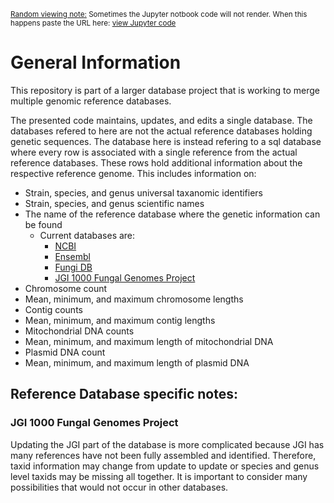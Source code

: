 <sub><u>Random viewing note:</u>
Sometimes the Jupyter notbook code will not render. When this happens paste the URL here:  [view Jupyter code](https://nbviewer.jupyter.org/)</sub>

# General Information

This repository is part of a larger database project that is working to merge multiple genomic reference databases.

The presented code maintains, updates, and edits a single database. The databases refered to here are not the actual reference databases holding genetic sequences. The database here is instead refering to a sql database where every row is associated with a single reference from the actual reference databases. These rows hold additional information about the respective reference genome. This includes information on:
* Strain, species, and genus universal taxanomic identifiers
* Strain, species, and genus scientific names
* The name of the reference database where the genetic information can be found
  * Current databases are:
    * [NCBI](https://www.ncbi.nlm.nih.gov/)
    * [Ensembl](http://fungi.ensembl.org/info/website/ftp/index.html)
    * [Fungi DB](https://fungidb.org/common/downloads/release-41/)
    * [JGI 1000 Fungal Genomes Project](https://genome.jgi.doe.gov/fungi/fungi.info.html)
* Chromosome count
* Mean, minimum, and maximum chromosome lengths
* Contig counts
* Mean, minimum, and maximum contig lengths
* Mitochondrial DNA counts
* Mean, minimum, and maximum length of mitochondrial DNA
* Plasmid DNA count
* Mean, minimum, and maximum length of plasmid DNA


## Reference Database specific notes: 
### JGI 1000 Fungal Genomes Project

Updating the JGI part of the database is more complicated because JGI has many references have not been fully assembled and identified. Therefore, taxid information may change from update to update or species and genus level taxids may be missing all together. It is important to consider many possibilities that would not occur in other databases.
